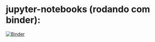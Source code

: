# jupyter-notebooks (rodando com binder):
[![Binder](https://mybinder.org/badge_logo.svg)](https://mybinder.org/v2/gh/odairjosebellini/jupyter-notebooks/master)
